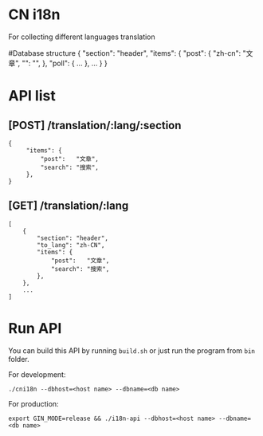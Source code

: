 # CN i18n

For collecting different languages translation

#Database structure
	{
	    "section": "header",
	    "items": {
	        "post": {
		         "zh-cn": "文章",
	            "<lang name>": "",
	        },
	        "poll": {
	            ...
	        },
	        ...
		 }
	}

# API list
## [POST] /translation/:lang/:section
	{
	     "items": {
	         "post":   "文章",
	         "search": "搜索",
	     },
	}

## [GET] /translation/:lang

	[
		{
	     	"section": "header",
	     	"to_lang": "zh-CN",
	     	"items": {
	         	"post":   "文章",
	         	"search": "搜索",
	     	},
		}, 
		...
	]
	
# Run API
You can build this API by running `build.sh` or just run the program from `bin` folder.

For development:
	
	./cni18n --dbhost=<host name> --dbname=<db name>

For production:

	export GIN_MODE=release && ./i18n-api --dbhost=<host name> --dbname=<db name>